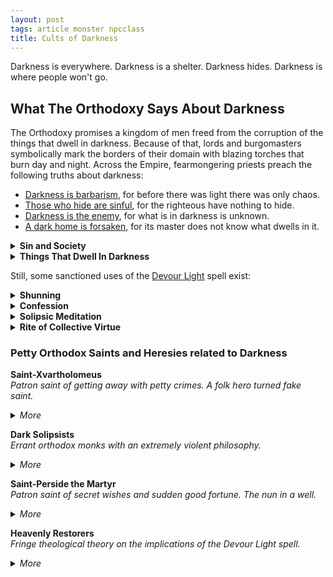 ```yaml
---
layout: post
tags: article monster npcclass
title: Cults of Darkness
---
```


Darkness is everywhere. Darkness is a shelter. Darkness hides. Darkness is where people won't go.

## What The Orthodoxy Says About Darkness

The Orthodoxy promises a kingdom of men freed from the corruption of the things that dwell in darkness. Because of that, lords and burgomasters symbolically mark the borders of their domain with blazing torches that burn day and night. Across the Empire, fearmongering priests preach the following truths about darkness:

- <ins>Darkness is barbarism</ins>, for before there was light there was only chaos.
- <ins>Those who hide are sinful</ins>, for the righteous have nothing to hide.
- <ins>Darkness is the enemy</ins>, for what is in darkness is unknown. 
- <ins>A dark home is forsaken</ins>, for its master does not know what dwells in it.

<details markdown="1">
<summary><b>Sin and Society</b></summary>
Communities harboring sin know misery for they are forsaken by the Authority. Hence, one’s sins are the whole parish’s business. Sins are to be appropriately atoned for and unrepentant sinners shunned or executed to preserve the Authority’s favour.
</details>

<details markdown="1">
<summary><b>Things That Dwell In Darkness</b></summary>
For the reasons listed above, a pious person should distrust, fear and fight things that dwell in the dark. This concept is not clearly defined in the Holy Texts, but, over the centuries, the Church has interpreted it as including such things as people who do business after sunset, nocturnal animals, humanoids with darkvision, aquatic creatures, the undead, people who live underground, winter, and people who have been incarcerated.
</details>

Still, some sanctioned uses of the [Devour Light](/2020/11/13/devour-light/) spell exist:

<details markdown="1">
<summary><b>Shunning</b></summary>
Since the Church considers a dark home abandoned, in some principalities, a person is cast aside from the community by ritually devouring all the lights in its home, plunging it in total darkness. The shunned person is thus stuck in an impossible dilemma: stay and be considered a darkness dweller, or leave their home, either which legitimates the expropriation. Once the spell ends and the light shines back in, the house is claimed by the community.
</details>

<details markdown="1">
<summary><b>Confession</b></summary>
A sinner who wants to avoid being shunned better atone before others take the matter in their hands. That is why confession is one of the core sacraments of the Orthodoxy. In many cathedrals, confessors ritually plunge certain alcoves in complete darkness for that purpose. They sit there in prayer, unable to see who will join them. Darkness serves a double purpose here: preserving anonymity, and being the first step towards penance, as willingly entering it is an admission of sin by itself.
</details>

<details markdown="1">
<summary><b>Solipsic Meditation</b></summary>
Orthodox monasticism implies some sort of ritualized tests of faith. Sometimes, these take the form of long daily meditative prayers isolated in complete darkness. During them, monks look inward, pray and reject everything they perceive. Indeed, in the dark, the only certainties are yourself and the Orthodoxy. 
</details>

<details markdown="1">
<summary><b>Rite of Collective Virtue</b></summary>
Once per year, on the day furthest apart from the holiest, certain parishes test their faith by holding ostentatious demonstrations of virtue. These demonstrations are simple in appearance: a crowd — self-important bourgeois men dragging their servants and household, debaucherous nobles demonstrating their restraint for a future court plea, unwed youth looking to impress potential in-laws, hungry commoners hoping to improve their lot — gathers in the church at noon which is then locked from the outside and plunged into magical darkness. When the six o’clock bell rings, if the crowd hasn’t devolved into chaos, the rest of the year will be auspicious. But with darkness providing impunity, and with masters, servants, rivals and lovers trapped together, the occasion is ripe for drama ranging from petty theft to murder.
</details>

### Petty Orthodox Saints and Heresies related to Darkness

**Saint-Xvartholomeus** <br><i>Patron saint of getting away with petty crimes. A folk hero turned fake saint.</i>
<details markdown="1">
<summary><i>More</i></summary>
Xvartholomeus appears in many legends. Most often as some sort of mousy accountant for some immensely powerful being. After years of unappreciated servile labor, he steals some part of his master’s power (gold, divine spark, secrets, etc.) and runs away. He is never caught because many people look like him.

‘Xvart Coins’ depicting his taunting face as the ‘heads’ are often left where a petty crime was uncaught. The Church tolerates celebrations of Xvartholomeus during carnivals, notably because [he is real and undeniable](/class/xvart), but would severely punish outright worship. Over time, the Inquisition has narrowed down some traits as suspiciously Xvarthlomeus-like: male pattern baldness, small stature, blueish skin, and a phrygian cap. But these could be [false leads](https://static.wikia.nocookie.net/smurfs/images/e/e7/Generic_Smurf.jpg/revision/latest?cb=20220924125954).
</details>

**Dark Solipsists** <br><i>Errant orthodox monks with an extremely violent philosophy.</i>
<details markdown="1">
<summary><i>More</i></summary>
Some zealots known as the Dark Solipsists push the orthodoxic vision to the extreme and will kill anything they encounter in darkness. Since the only certainties in the dark are yourself and the Authority, they feel righteous in their actions. Some will roam streets and roads at night and destroy anything that moves. In the dark, any business is malevolent and any plea is a manipulation. For them, the Devour Light spell is akin to a berserker’s rage. 
</details>

**Saint-Perside the Martyr** <br><i>Patron saint of secret wishes and sudden good fortune. The nun in a well.</i>
<details markdown="1">
<summary><i>More</i></summary>
People pray to Saint-Perside before throwing a coin in a wishing well, or any opaquely dark hole. Was martyred by being tied, weighed and thrown down a well by pagans. She was still alive and praying after two weeks. Heretical folklore believes she survived to this day by her [becoming a ghoul](/class/fighter/ghoul), while some scholars have theorized her being the syncretism of some Gullet Gods (see below) by the Church. These scholars were executed.
</details>

**Heavenly Restorers** <br><i>Fringe theological theory on the implications of the Devour Light spell.</i>
<details markdown="1">
<summary><i>More</i></summary>
It is well understood that light is a state of matter, but where does it go when the Devour Light spell is cast? 
</details>
